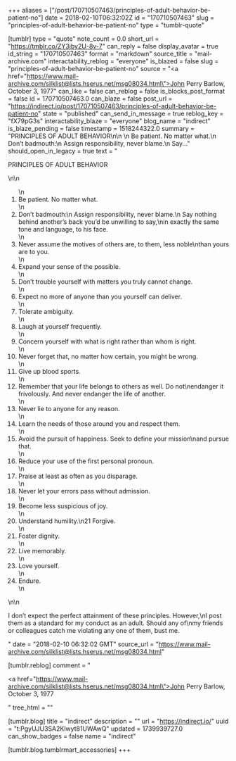 +++
aliases = ["/post/170710507463/principles-of-adult-behavior-be-patient-no"]
date = 2018-02-10T06:32:02Z
id = "170710507463"
slug = "principles-of-adult-behavior-be-patient-no"
type = "tumblr-quote"

[tumblr]
type = "quote"
note_count = 0.0
short_url = "https://tmblr.co/ZY3jby2U-8v-7"
can_reply = false
display_avatar = true
id_string = "170710507463"
format = "markdown"
source_title = "mail-archive.com"
interactability_reblog = "everyone"
is_blazed = false
slug = "principles-of-adult-behavior-be-patient-no"
source = "<a href=\"https://www.mail-archive.com/silklist@lists.hserus.net/msg08034.html\">John Perry Barlow, October 3, 1977</a>"
can_like = false
can_reblog = false
is_blocks_post_format = false
id = 170710507463.0
can_blaze = false
post_url = "https://indirect.io/post/170710507463/principles-of-adult-behavior-be-patient-no"
state = "published"
can_send_in_message = true
reblog_key = "fX79pG3s"
interactability_blaze = "everyone"
blog_name = "indirect"
is_blaze_pending = false
timestamp = 1518244322.0
summary = "PRINCIPLES OF ADULT BEHAVIOR\n\n \n Be patient.  No matter what.\n Don’t badmouth:\n    Assign responsibility, never blame.\n    Say..."
should_open_in_legacy = true
text = "<p>PRINCIPLES OF ADULT BEHAVIOR</p>\n\n<ol>\n<li>Be patient.  No matter what.</li>\n<li>Don&rsquo;t badmouth:\n    Assign responsibility, never blame.\n    Say nothing behind another&rsquo;s back you&rsquo;d be unwilling to say,\nin exactly the same tone and language, to his face.</li>\n<li>Never assume the motives of others are, to them, less noble\nthan yours are to you.</li>\n<li>Expand your sense of the possible.</li>\n<li>Don&rsquo;t trouble yourself with matters you truly cannot change.</li>\n<li>Expect no more of anyone than you yourself can deliver.</li>\n<li>Tolerate ambiguity.</li>\n<li>Laugh at yourself frequently.</li>\n<li>Concern yourself with what is right rather than whom is right.</li>\n<li>Never forget that, no matter how certain, you might be wrong.</li>\n<li>Give up blood sports.</li>\n<li>Remember that your life belongs to others as well.  Do not\nendanger it frivolously.  And never endanger the life of another.</li>\n<li>Never lie to anyone for any reason.</li>\n<li>Learn the needs of those around you and respect them.</li>\n<li>Avoid the pursuit of happiness. Seek to define your mission\nand pursue that.</li>\n<li>Reduce your use of the first personal pronoun.</li>\n<li>Praise at least as often as you disparage.</li>\n<li>Never let your errors pass without admission.</li>\n<li>Become less suspicious of joy.</li>\n<li>Understand humility.\n21      Forgive.</li>\n<li>Foster dignity.</li>\n<li>Live memorably.</li>\n<li>Love yourself.</li>\n<li>Endure.</li>\n</ol>\n\n<p>I don&rsquo;t expect the perfect attainment of these principles.  However,\nI post them as a standard for my conduct as an adult.  Should any of\nmy friends or colleagues catch me violating any one of them, bust me.</p>"
date = "2018-02-10 06:32:02 GMT"
source_url = "https://www.mail-archive.com/silklist@lists.hserus.net/msg08034.html"

[tumblr.reblog]
comment = "<p><a href=\"https://www.mail-archive.com/silklist@lists.hserus.net/msg08034.html\">John Perry Barlow, October 3, 1977</a></p>"
tree_html = ""

[tumblr.blog]
title = "indirect"
description = ""
url = "https://indirect.io/"
uuid = "t:PgyUJU3SA2Klwyt81UWAwQ"
updated = 1739939727.0
can_show_badges = false
name = "indirect"

[tumblr.blog.tumblrmart_accessories]
+++
